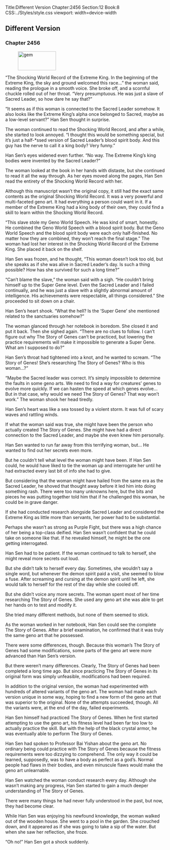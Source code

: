Title:Different Version 
Chapter:2456 
Section:12 
Book:8 
CSS:../Styles/style.css 
viewport: width=device-width
  
## Different Version
### Chapter 2456
  
<figure>
	<img src="../Images/gem.gif" alt="gem" id="gem" width="120" height="60" />
</figure>
  

  
“The Shocking World Record of the Extreme King. In the beginning of the Extreme King, the sky and ground welcomed this race…” the woman said, reading the prologue in a smooth voice. She broke off, and a scornful chuckle rolled out of her throat. “Very presumptuous. He was just a slave of Sacred Leader, so how dare he say that?”

“It seems as if this woman is connected to the Sacred Leader somehow. It also looks like the Extreme King’s alpha once belonged to Sacred, maybe as a low-level servant?” Han Sen thought in surprise.

The woman continued to read the Shocking World Record, and after a while, she started to look annoyed. “I thought this would be something special, but it’s just a half-*ssed version of Sacred Leader’s blood spirit body. And this guy has the nerve to call it a king body? Very funny.”

Han Sen’s eyes widened even further. “No way. The Extreme King’s king bodies were invented by the Sacred Leader?”

The woman looked at the book in her hands with distaste, but she continued to read it all the way through. As her eyes moved along the pages, Han Sen read the entirety of the Shocking World Record with her.

Although this manuscript wasn’t the original copy, it still had the exact same contents as the original Shocking World Record. It was a very powerful and multi-faceted geno art. It had everything a person could want in it. If a member of the Extreme King had a king body of their own, they could find a skill to learn within the Shocking World Record.

“This slave stole my Geno World Speech. He was kind of smart, honestly. He combined the Geno World Speech with a blood spirit body. But the Geno World Speech and the blood spirit body were each only half-finished. No matter how they are combined, they won’t reach the final stage.” The woman had lost her interest in the Shocking World Record of the Extreme King. She placed it back on the shelf.

Han Sen was frozen, and he thought, “This woman doesn’t look too old, but she speaks as if she was alive in Sacred Leader’s day. Is such a thing possible? How has she survived for such a long time?”

“Can’t blame the slave,” the woman said with a sigh. “He couldn’t bring himself up to the Super Gene level. Even the Sacred Leader and I failed continually, and he was just a slave with a slightly abnormal amount of intelligence. His achievements were respectable, all things considered.” She proceeded to sit down on a chair.

Han Sen’s heart shook. “What the hell? Is the ‘Super Gene’ she mentioned related to the sanctuaries somehow?”

The woman glanced through her notebook in boredom. She closed it and put it back. Then she sighed again. “There are no clues to follow. I can’t figure out why The Story of Genes can’t be practiced, but lowering the practice requirements will make it impossible to generate a Super Gene. What am I supposed to do?”

Han Sen’s throat had tightened into a knot, and he wanted to scream. “The Story of Genes! She’s researching The Story of Genes? Who is this woman…?”

“Maybe the Sacred leader was correct. It’s simply impossible to determine the faults in some geno arts. We need to find a way for creatures’ genes to evolve more quickly. If we can hasten the speed at which genes evolve… But in that case, why would we need The Story of Genes? That way won’t work.” The woman shook her head tiredly.

Han Sen’s heart was like a sea tossed by a violent storm. It was full of scary waves and rattling winds.

If what the woman said was true, she might have been the person who actually created The Story of Genes. She might have had a direct connection to the Sacred Leader, and maybe she even knew him personally.

Han Sen wanted to run far away from this terrifying woman, but… He wanted to find out her secrets even more.

But he couldn’t tell what level the woman might have been. If Han Sen could, he would have liked to tie the woman up and interrogate her until he had extracted every last bit of info she had to give.

But considering that the woman might have hailed from the same era as the Sacred Leader, he shoved that thought away before it led him into doing something rash. There were too many unknowns here, but the bits and pieces he was putting together told him that if he challenged this woman, he could be in grave danger.

If she had conducted research alongside Sacred Leader and considered the Extreme King as little more than servants, her power had to be substantial.

Perhaps she wasn’t as strong as Purple Fight, but there was a high chance of her being a top-class deified. Han Sen wasn’t confident that he could take on someone like that. If he revealed himself, he might be the one getting interrogated.

Han Sen had to be patient. If the woman continued to talk to herself, she might reveal more secrets out loud.

But she didn’t talk to herself every day. Sometimes, she wouldn’t say a single word, but whenever the demon spirit paid a visit, she seemed to blow a fuse. After screaming and cursing at the demon spirit until he left, she would talk to herself for the rest of the day while she cooled off.

But she didn’t voice any more secrets. The woman spent most of her time researching The Story of Genes. She used any geno art she was able to get her hands on to test and modify it.

She tried many different methods, but none of them seemed to stick.

As the woman worked in her notebook, Han Sen could see the complete The Story of Genes. After a brief examination, he confirmed that it was truly the same geno art that he possessed.

There were some differences, though. Because this woman’s The Story of Genes had some modifications, some parts of the geno art were more advanced than Han Sen’s version.

But there weren’t many differences. Clearly, The Story of Genes had been completed a long time ago. But since practicing The Story of Genes in its original form was simply unfeasible, modifications had been required.

In addition to the original version, the woman had experimented with hundreds of altered variants of the geno art. The woman had made each version unique in some way, hoping to find a new form of the geno art that was superior to the original. None of the attempts succeeded, though. All the variants were, at the end of the day, failed experiments.

Han Sen himself had practiced The Story of Genes. When he first started attempting to use the geno art, his fitness level had been far too low to actually practice the skill. But with the help of the black crystal armor, he was eventually able to perform The Story of Genes.

Han Sen had spoken to Professor Bai Yishan about the geno art. No ordinary being could practice with The Story of Genes because the fitness requirements were too dizzying to comprehend. The only way it could be learned, supposedly, was to have a body as perfect as a god’s. Normal people had flaws in their bodies, and even minuscule flaws would make the geno art unlearnable.

Han Sen watched the woman conduct research every day. Although she wasn’t making any progress, Han Sen started to gain a much deeper understanding of The Story of Genes.

There were many things he had never fully understood in the past, but now, they had become clear.

While Han Sen was enjoying his newfound knowledge, the woman walked out of the wooden house. She went to a pool in the garden. She crouched down, and it appeared as if she was going to take a sip of the water. But when she saw her reflection, she froze.

“Oh no!” Han Sen got a shock suddenly.